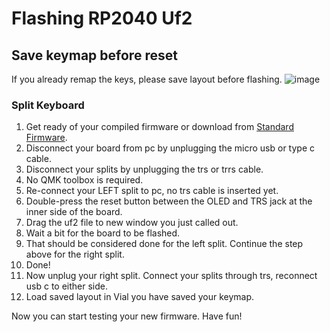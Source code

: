 # Flashing RP2040 Uf2

## Save keymap before reset
If you already remap the keys, please save layout before flashing. 
![image](https://github.com/superxc3/xcmkb/assets/79617315/29c79087-a6ec-444a-b77b-39ec0b25a0e7)

### Split Keyboard
1. Get ready of your compiled firmware or download from [Standard Firmware](https://drive.google.com/drive/u/0/folders/1vNPOlv2NhzNlO9qoJ0fS3oOtKQtKS7rQ).
2. Disconnect your board from pc by unplugging the micro usb or type c cable. 
3. Disconnect your splits by unplugging the trs or trrs cable. 
4. No QMK toolbox is required.
6. Re-connect your LEFT split to pc, no trs cable is inserted yet.
7. Double-press the reset button between the OLED and TRS jack at the inner side of the board.
8. Drag the uf2 file to new window you just called out.
9. Wait a bit for the board to be flashed.
10. That should be considered done for the left split. Continue the step above for the right split.
11. Done!
12. Now unplug your right split. Connect your splits through trs, reconnect usb c to either side.
13. Load saved layout in Vial you have saved your keymap.

Now you can start testing your new firmware. Have fun!
